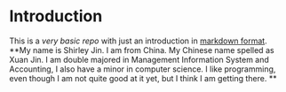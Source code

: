 # Introduction
This is a *very basic repo* with just an introduction in [markdown format](https://help.github.com/articles/markdown-basics/). **My name is Shirley Jin. I am from China. My Chinese name spelled as Xuan Jin. I am double majored in Management Information System and Accounting, I also have a minor in computer science. I like programming, even though I am not quite good at it yet, but I think I am getting there. **
